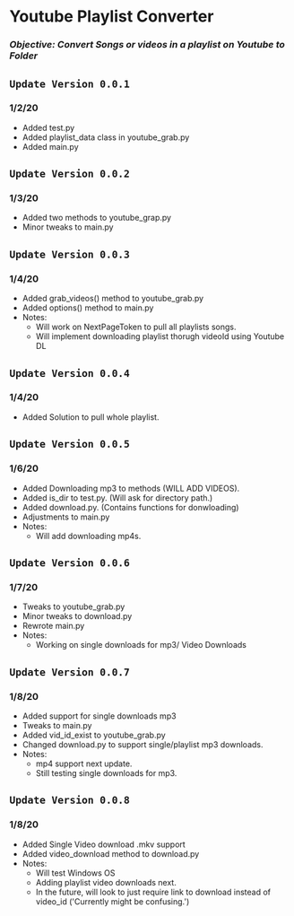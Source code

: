 # ****Youtube Playlist Converter****

### ***Objective: Convert Songs or videos in a playlist on Youtube to Folder***


## ```Update Version 0.0.1```
### 1/2/20
- Added test.py
- Added playlist_data class in youtube_grab.py 
- Added main.py

## ```Update Version 0.0.2```
### 1/3/20
- Added two methods to youtube_grap.py
- Minor tweaks to main.py

## ```Update Version 0.0.3```
### 1/4/20

- Added grab_videos() method to youtube_grab.py  
- Added options() method to main.py
- Notes: 
    - Will work on NextPageToken to pull all playlists songs.
    - Will implement downloading playlist thorugh videoId using Youtube DL 

## ```Update Version 0.0.4```
### 1/4/20

- Added Solution to pull whole playlist.

## ```Update Version 0.0.5```
### 1/6/20

- Added Downloading mp3 to methods (WILL ADD VIDEOS). 
- Added is_dir to test.py. (Will ask for directory path.)
- Added download.py. (Contains functions for donwloading)
- Adjustments to main.py
- Notes: 
    - Will add downloading mp4s. 

## ```Update Version 0.0.6```
### 1/7/20

- Tweaks to youtube_grab.py
- Minor tweaks to download.py
- Rewrote main.py
- Notes:
    - Working on single downloads for mp3/ Video Downloads 

## ```Update Version 0.0.7```
### 1/8/20

- Added support for single downloads mp3 
- Tweaks to main.py
- Added vid_id_exist to youtube_grab.py 
- Changed download.py to support single/playlist mp3 downloads.
- Notes: 
    - mp4 support next update. 
    - Still testing single downloads for mp3. 
## ```Update Version 0.0.8```
### 1/8/20
- Added Single Video download .mkv support 
- Added video_download method to download.py
- Notes: 
    - Will test Windows OS
    - Adding playlist video downloads next. 
    - In the future, will look to just require link to download instead of video_id ('Currently might be confusing.')









